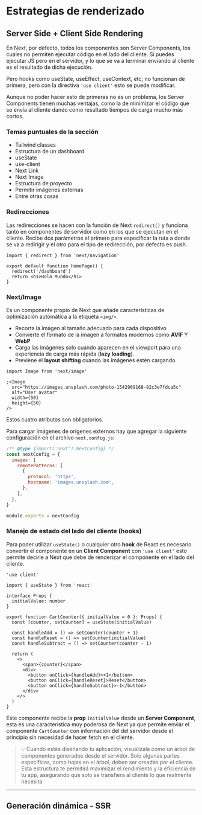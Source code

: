 # Estrategias de renderizado

## Server Side + Client Side Rendering

En Next, por defecto, todos los componentes son Server Components, los cuales no permiten ejecutar código en el lado del cliente. Si puedes ejecutar JS pero en el servidor, y lo que se va a terminar enviando al cliente es el resultado de dicha ejecución.

Pero hooks como useState, useEffect, useContext, etc; no funcionan de primera, pero con la directiva `'use client'` esto se puede modificar.

Aunque no poder hacer esto de primeras no es un problema, los Server Components tienen muchas ventajas, como la de minimizar el código que se envía al cliente dando como resultado tiempos de carga mucho más cortos.

### Temas puntuales de la sección

- Tailwind classes
- Estructura de un dashboard
- useState
- use-client
- Next Link
- Next Image
- Estructura de proyecto
- Permitir imágenes externas
- Entre otras cosas

### Redirecciones

Las redirecciones se hacen con la función de Next `redirect()` y funciona tanto en componentes de servidor como en los que se ejecutan en el cliente. Recibe dos parámetros el primero para especificar la ruta a donde se va a redirigir y el otro para el tipo de redirección, por defecto es push.

```tsx
import { redirect } from 'next/navigation'

export default function HomePage() {
  redirect('/dashboard')
  return <h1>Hola Mundo</h1>
}
```

### Next/Image

Es un componente propio de Next que añade características de optimización automática a la etiqueta `<img/>`.

- Recorta la imagen al tamaño adecuado para cada dispositivo
- Convierte el formato de la imagen a formatos modernos como **AVIF** Y **WebP**
- Carga las imágenes solo cuando aparecen en el viewport para una experiencia de carga más rápida (**lazy loading**).
- Previene el **layout shifting** cuando las imágenes estén cargando.

```tsx
import Image from 'next/image'

;<Image
  src="https://images.unsplash.com/photo-1542909168-82c3e7fdca5c"
  alt="User avatar"
  width={50}
  height={50}
/>
```

Estos cuatro atributos son obligatorios.

Para cargar imágenes de orígenes externos hay que agregar la siguiente configuración en el archivo `next.config.js`:

```js
/** @type {import('next').NextConfig} */
const nextConfig = {
  images: {
    remotePatterns: [
      {
        protocol: 'https',
        hostname: 'images.unsplash.com',
      },
    ],
  },
}

module.exports = nextConfig
```

### Manejo de estado del lado del cliente (hooks)

Para poder utilizar `useState()` o cualquier otro **hook** de React es necesario convertir el componente en un **Client Component** con `'use client'` esto permite decirle a Next que debe de renderizar el componente en el lado del cliente.

```tsx
'use client'

import { useState } from 'react'

interface Props {
  initialValue: number
}

export function CartCounter({ initialValue = 0 }: Props) {
  const [counter, setCounter] = useState(initialValue)

  const handleAdd = () => setCounter(counter + 1)
  const handleReset = () => setCounter(initialValue)
  const handleSubtract = () => setCounter(counter - 1)

  return (
    <>
      <span>{counter}</span>
      <div>
        <button onClick={handleAdd}>+1</button>
        <button onClick={handleReset}>Reset</button>
        <button onClick={handleSubtract}>-1</button>
      </div>
    </>
  )
}
```

Este componente recibe la **prop** `initialValue` desde un **Server Component**, esta es una característica muy poderosa de Next ya que permite enviar el componente `CartCounter` con información del del servidor desde el principio sin necesidad de hacer fetch en el cliente.

> 💡 Cuando estés diseñando tu aplicación, visualízala como un árbol de componentes generados desde el servidor. Solo algunas partes específicas, como hojas en el árbol, deben ser creadas por el cliente. Esta estructura te permitirá maximizar el rendimiento y la eficiencia de tu app, asegurando que solo se transfiera al cliente lo que realmente necesita.

----

## Generación dinámica - SSR
